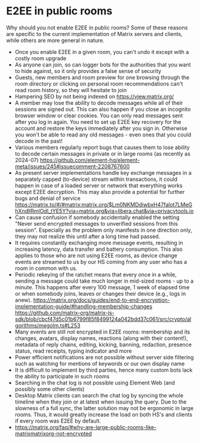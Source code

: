 # E2EE in public rooms

Why should you not enable E2EE in public rooms? Some of these reasons are specific to the current implementation of Matrix servers and clients, while others are more general in nature.

* Once you enable E2EE in a given room, you can't undo it except with a costly room upgrade
* As anyone can join, so can logger bots for the authorities that you want to hide against, so it only provides a false sense of security
* Guests, new members and room preview for one browsing through the room directory or clicking on personal room recommendations can't read room history, so they will hesitate to join
* Hampering SEO by not being indexed on https://view.matrix.org/
* A member may lose the ability to decode messages while all of their sessions are signed out. This can also happen if you close an incognito browser window or clear cookies. You can only read messages sent after you log in again. You need to set up E2EE key recovery for the account and restore the keys immediately after you sign in. Otherwise you won't be able to read any old messages - even ones that you could decode in the past!
* Various members regularly report bugs that causes them to lose ability to decode certain messages in private or in large rooms (as recently as 2024-07) https://github.com/element-hq/element-meta/issues/245#issuecomment-2208767600
* As present server implementations handle key exchange messages in a separately capped (to-device) stream within transactions, it could happen in case of a loaded server or network that everything works except E2EE decryption. This may also provide a potential for further bugs and denial of service https://matrix.to/#/#matrix:matrix.org/$Lm0NKMDdiwbxH47falot7LMeGhXndllRmlOdI_tYE5Y?via=matrix.org&via=libera.chat&via=privacytools.io
* Can cause confusion if somebody accidentally enabled the setting "Never send encrypted messages to unverified sessions from this session". Especially as the problem only manifests in one direction only, they may not realize this until after a long time had passed.
* It requires constantly exchanging more message events, resulting in increasing latency, data transfer and battery consumption. This also applies to those who are not using E2EE rooms, as device change events are streamed to us by our HS coming from any user who has a room in common with us.
* Periodic rekeying of the ratchet means that every once in a while, sending a message could take much longer in mid-sized rooms - up to a minute. This happens after every 100 message, 1 week of elapsed time or when somebody joins, leaves or changes their device (e.g., logs in anew). https://matrix.org/docs/guides/end-to-end-encryption-implementation-guide/#handling-membership-changes https://github.com/matrix-org/matrix-js-sdk/blob/cbcf47d5c01b6799f85f8499124a042bdd37c061/src/crypto/algorithms/megolm.ts#L253
* Many events are still not encrypted in E2EE rooms: membership and its changes, avatars, display names, reactions (along with their content!), metadata of reply chains, editing, kicking, banning, redaction, presence status, read receipts, typing indicator and more
* Power efficient notifications are not possible without server side filtering such as watching for mentions of keywords or our own display name
* It is difficult to implement by third parties, hence many custom bots lack the ability to participate in such rooms
* Searching in the chat log is not possible using Element Web (and possibly some other clients)
* Desktop Matrix clients can search the chat log by syncing the whole timeline when they join or at latest when issuing the query. Due to the slowness of a full sync, the latter solution may not be ergonomic in large rooms. Thus, it would greatly increase the load on both HS's and clients if every room was E2EE by default.
* https://matrix.org/faq/#why-are-large-public-rooms-like-matrixmatrixorg-not-encrypted

